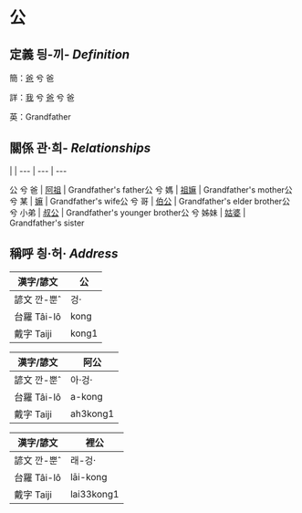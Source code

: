 # 公
## 定義 딍-끼- _Definition_
簡：[爸](member2.md) 兮 爸

詳：[我](member1.md) 兮 [爸](member2.md) 兮 爸

英：Grandfather

## 關係 관·희- _Relationships_

 | | 
--- | --- | --- 


公 兮 爸 | [阿祖](member29.md) | Grandfather's father公 兮 媽 | [祖嫲](member30.md) | Grandfather's mother公 兮 某 | [嫲](member9.md) | Grandfather's wife公 兮 哥 | [伯公](member26.md) | Grandfather's elder brother公 兮 小弟 | [叔公](member27.md) | Grandfather's younger brother公 兮 姊妹 | [姑婆](member28.md) | Grandfather's sister

## 稱呼 칑·허· _Address_

漢字/諺文 | 公
--- | ---
諺文 깐-뿐ˆ | 겅·
台羅 Tâi-lô | kong
戴字 Taiji | kong1


漢字/諺文 | 阿公
--- | ---
諺文 깐-뿐ˆ | 아·겅·
台羅 Tâi-lô | a-kong
戴字 Taiji | ah3kong1


漢字/諺文 | 裡公
--- | ---
諺文 깐-뿐ˆ | 래-겅·
台羅 Tâi-lô | lāi-kong
戴字 Taiji | lai33kong1



